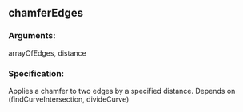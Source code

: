 ## chamferEdges
### Arguments: 
arrayOfEdges,  distance
### Specification: 
Applies a chamfer to two edges by a specified distance. Depends on (findCurveIntersection, divideCurve)
